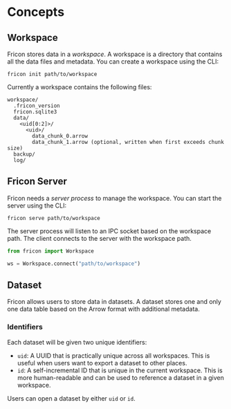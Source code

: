 # Concepts

## Workspace

Fricon stores data in a _workspace_. A workspace is a directory that contains all
the data files and metadata. You can create a workspace using the CLI:

```shell
fricon init path/to/workspace
```

Currently a workspace contains the following files:

```tree
workspace/
  .fricon_version
  fricon.sqlite3
  data/
    <uid[0:2]>/
      <uid>/
        data_chunk_0.arrow
        data_chunk_1.arrow (optional, written when first exceeds chunk size)
  backup/
  log/
```

## Fricon Server

Fricon needs a _server process_ to manage the workspace. You can start the server
using the CLI:

```shell
fricon serve path/to/workspace
```

The server process will listen to an IPC socket based on the workspace path. The
client connects to the server with the workspace path.

```python
from fricon import Workspace

ws = Workspace.connect("path/to/workspace")
```

## Dataset

Fricon allows users to store data in datasets. A dataset stores one and only
one data table based on the Arrow format with additional metadata.

### Identifiers

Each dataset will be given two unique identifiers:

- `uid`: A UUID that is practically unique across all workspaces. This is
  useful when users want to export a dataset to other places.
- `id`: A self-incremental ID that is unique in the current workspace. This is
  more human-readable and can be used to reference a dataset in a given
  workspace.

Users can open a dataset by either `uid` or `id`.
